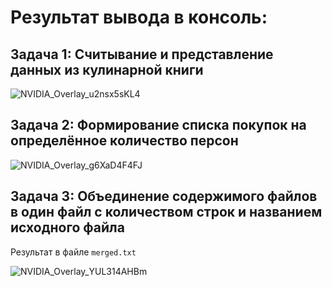 # Результат вывода в консоль:
## Задача 1: Считывание и представление данных из кулинарной книги
![NVIDIA_Overlay_u2nsx5sKL4](https://github.com/user-attachments/assets/98c9c0ac-49fe-4055-ae4b-d22c7f5a3bab)
## Задача 2: Формирование списка покупок на определённое количество персон
![NVIDIA_Overlay_g6XaD4F4FJ](https://github.com/user-attachments/assets/dd518c32-44fe-4efb-bb97-aa9b4957b070)
## Задача 3: Объединение содержимого файлов в один файл с количеством строк и названием исходного файла
Результат в файле `merged.txt`

![NVIDIA_Overlay_YUL314AHBm](https://github.com/user-attachments/assets/899d6555-ee63-47ac-bc6e-f93f391fd2b6)
